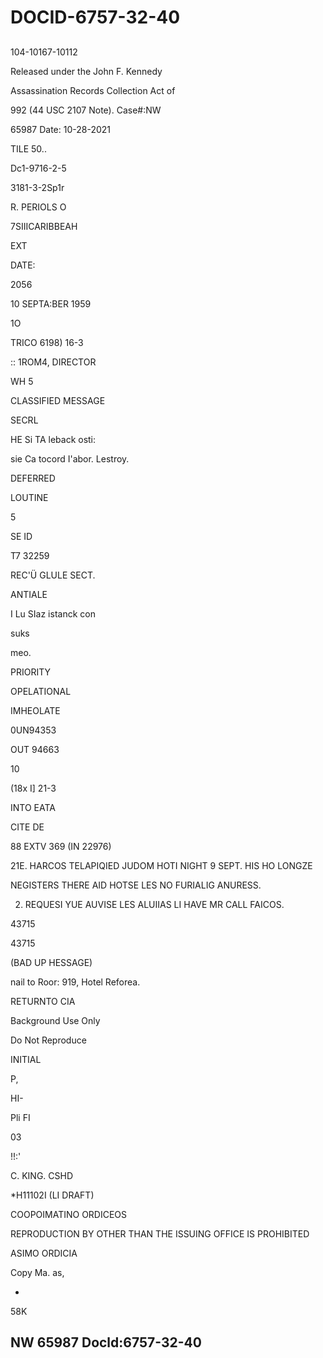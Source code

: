 # DOCID-6757-32-40

##
104-10167-10112

Released under the John F. Kennedy

Assassination Records Collection Act of

992 (44 USC 2107 Note). Case#:NW

65987 Date: 10-28-2021

TILE 50..

Dc1-9716-2-5

3181-3-2Sp1r

R. PERIOLS O

7SIIICARIBBEAH

EXT

DATE:

2056

10 SEPTA:BER 1959

1O

TRICO 6198) 16-3

:: 1ROM4, DIRECTOR

WH 5

CLASSIFIED MESSAGE

SECRL

HE Si TA leback osti:

sie Ca tocord I'abor. Lestroy.

DEFERRED

LOUTINE

5

SE ID

T7 32259

REC'Ü GLULE SECT.

ANTIALE

I Lu SIaz istanck con

suks

meo.

PRIORITY

OPELATIONAL

IMHEOLATE

0UN94353

OUT 94663

10

(18x I] 21-3

INTO EATA

CITE DE

88 EXTV 369 (IN 22976)

21E. HARCOS TELAPIQIED JUDOM HOTI NIGHT 9 SEPT. HIS HO LONGZE

NEGISTERS THERE AID HOTSE LES NO FURIALIG ANURESS.

2. REQUESI YUE AUVISE LES ALUIIAS LI HAVE MR CALL FAICOS.

43715

43715

(BAD UP HESSAGE)

nail to Roor: 919, Hotel Reforea.

RETURNTO CIA

Background Use Only

Do Not Reproduce

INITIAL

P,

HI-

Pli FI

03

!!:'

C. KING. CSHD

*H11102I (LI DRAFT)

COOPOIMATINO ORDICEOS

REPRODUCTION BY OTHER THAN THE ISSUING OFFICE IS PROHIBITED

ASIMO ORDICIA

Copy Ma. as,

-

58K

NW 65987 Docld:6757-32-40
---


